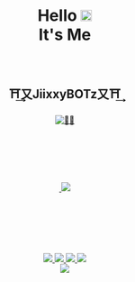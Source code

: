 <h1 align="center">Hello <img src="https://user-images.githubusercontent.com/1303154/88677602-1635ba80-d120-11ea-84d8-d263ba5fc3c0.gif" width="20px" alt="hi"><br>It's Me</h1><br><h2 align="center">⛩️͢⼜JiixxyBOTz⼜⛩️͢</h2>

<p align="center">
  <a href="https://github.com/Mujipro78"><img src="http://readme-typing-svg.herokuapp.com?color=7FFF00&center=true&vCenter=true&multiline=false&lines=Hello+My+Name;Is+JiixxyBOTz+My+Old;Is+15+IM+From+Indonesia+🗿" alt="🗿🗿">
</p>

<p align='center'><a href="https://www.instagram.com/Dahlamales_01"><img height="200"
<p align="center">
<img src="https://avatars.githubusercontent.com/u/93678016?v=4" />
</p>

<p align="center">

<p align="center">
  <img src="https://img.shields.io/badge/-JavaScript-black?style=flat-square&logo=javascript" />
  <img src="https://img.shields.io/badge/-Node.js-black?style=flat-square&logo=Node.js" />
  <img src="https://img.shields.io/badge/-Git-black?style=flat-square&logo=git" />
  <img src="https://img.shields.io/badge/-GitHub-black?style=flat-square&logo=github" /> <br>
  <img src="https://img.shields.io/badge/-Python-black?style=flat-square&logo=python" />
</p>


